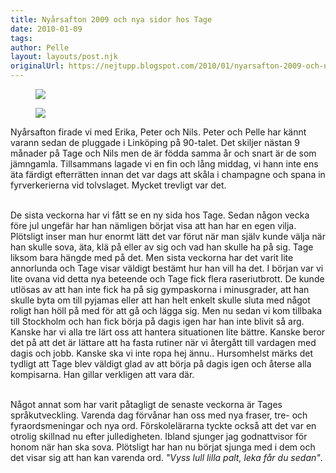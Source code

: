 ```yaml
---
title: Nyårsafton 2009 och nya sidor hos Tage
date: 2010-01-09
tags: 	
author: Pelle
layout: layouts/post.njk
originalUrl: https://nejtupp.blogspot.com/2010/01/nyarsafton-2009-och-nya-sidor-hos-tage.html
---
```


<figure>
    <img src="../../../img/2010/01/_MG_9878_1024pix.jpg">
</figure>

<figure>
    <img src="../../../img/2010/01/_MG_9873_1024pix.jpg">
</figure>

Nyårsafton firade vi med Erika, Peter och Nils. Peter och Pelle har kännt varann sedan de pluggade i Linköping på 90-talet. Det skiljer nästan 9 månader på Tage och Nils men de är födda samma år och snart är de som jämngamla. Tillsammans lagade vi en fin och lång middag, vi hann inte ens äta färdigt efterrätten innan det var dags att skåla i champagne och spana in fyrverkerierna vid tolvslaget. Mycket trevligt var det.
<br><br>

De sista veckorna har vi fått se en ny sida hos Tage. Sedan någon vecka före jul ungefär har han nämligen börjat visa att han har en egen vilja. Plötsligt inser man hur enormt lätt det var förut när man själv kunde välja när han skulle sova, äta, klä på eller av sig och vad han skulle ha på sig. Tage liksom bara hängde med på det. Men sista veckorna har det varit lite annorlunda och Tage visar väldigt bestämt hur han vill ha det. I början var vi lite ovana vid detta nya beteende och Tage fick flera raseriutbrott. De kunde utlösas av att han inte fick ha på sig gympaskorna i minusgrader, att han skulle byta om till pyjamas eller att han helt enkelt skulle sluta med något roligt han höll på med för att gå och lägga sig. Men nu sedan vi kom tillbaka till Stockholm och han fick börja på dagis igen har han inte blivit så arg. Kanske har vi alla tre lärt oss att hantera situationen lite bättre. Kanske beror det på att det är lättare att ha fasta rutiner när vi återgått till vardagen med dagis och jobb. Kanske ska vi inte ropa hej ännu.. Hursomhelst märks det tydligt att Tage blev väldigt glad av att börja på dagis igen och återse alla kompisarna. Han gillar verkligen att vara där.
<br><br>

Något annat som har varit påtagligt de senaste veckorna är Tages språkutveckling. Varenda dag förvånar han oss med nya fraser,  tre- och fyraordsmeningar och nya ord. Förskolelärarna tyckte också att det var en otrolig skillnad nu efter julledigheten. Ibland sjunger jag godnattvisor för honom när han ska sova. Plötsligt har han nu börjat sjunga med i dem och det visar sig att han kan varenda ord. *"Vyss lull lilla palt, leka får du sedan"*.
